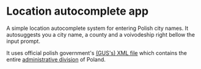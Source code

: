 # Location autocomplete app
A simple location autocomplete system for entering Polish city names. It autosuggests you a city name, a county and a voivodeship right bellow the input prompt. 

It uses official polish government's [(GUS's) XML file](https://eteryt.stat.gov.pl/eTeryt/rejestr_teryt/udostepnianie_danych/baza_teryt/uzytkownicy_indywidualni/pobieranie/pliki_pelne.aspx?contrast=default) which contains the entire [administrative division](https://en.wikipedia.org/wiki/Administrative_division) of Poland. 
